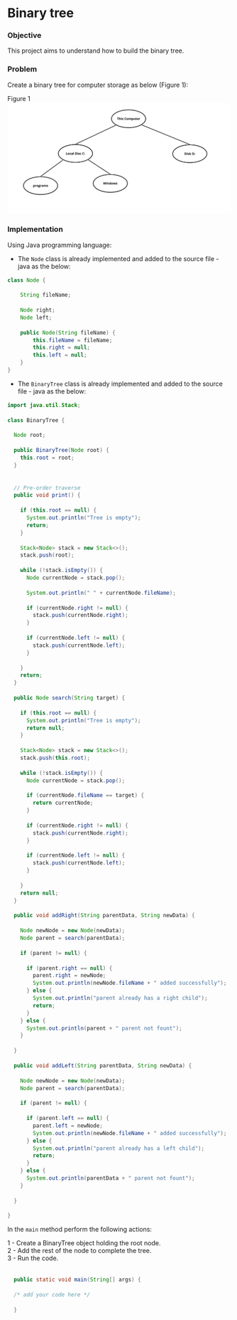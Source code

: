 # Binary tree
   
### Objective
This project aims to understand how to build the binary tree.
  
### Problem  
Create a binary tree for computer storage as below (Figure 1):
  
  
Figure 1    
<img width="910" alt="Introduction to Arrays-01" src="https://github.com/SAFCSP-Team/data-structures-and-algorithms-bootcamp/blob/main/data-structures-and-algorithms-101/02-data-structures/05-tree/images/Binary-tree-project.jpg">
  
  
### Implementation  
Using Java programming language: 
  
- The `Node` class is already implemented and added to the source file - java as the below:   
```java
class Node {

    String fileName;

    Node right;
    Node left;

    public Node(String fileName) {
        this.fileName = fileName;
        this.right = null;
        this.left = null;
    }
}

```


- The `BinaryTree` class is already implemented and added to the source file - java as the below:

```java
import java.util.Stack;

class BinaryTree {

  Node root;

  public BinaryTree(Node root) {
    this.root = root;
  }


  // Pre-order traverse
  public void print() {

    if (this.root == null) {
      System.out.println("Tree is empty");
      return;
    }

    Stack<Node> stack = new Stack<>();
    stack.push(root);

    while (!stack.isEmpty()) {
      Node currentNode = stack.pop();

      System.out.println(" " + currentNode.fileName);

      if (currentNode.right != null) {
        stack.push(currentNode.right);
      }

      if (currentNode.left != null) {
        stack.push(currentNode.left);
      }

    }
    return;
  }

  public Node search(String target) {

    if (this.root == null) {
      System.out.println("Tree is empty");
      return null;
    }

    Stack<Node> stack = new Stack<>();
    stack.push(this.root);

    while (!stack.isEmpty()) {
      Node currentNode = stack.pop();

      if (currentNode.fileName == target) {
        return currentNode;
      }

      if (currentNode.right != null) {
        stack.push(currentNode.right);
      }

      if (currentNode.left != null) {
        stack.push(currentNode.left);
      }

    }
    return null;
  }

  public void addRight(String parentData, String newData) {

    Node newNode = new Node(newData);
    Node parent = search(parentData);

    if (parent != null) {

      if (parent.right == null) {
        parent.right = newNode;
        System.out.println(newNode.fileName + " added successfully");
      } else {
        System.out.println("parent already has a right child");
        return;
      }
    } else {
      System.out.println(parent + " parent not fount");
    }

  }

  public void addLeft(String parentData, String newData) {

    Node newNode = new Node(newData);
    Node parent = search(parentData);

    if (parent != null) {

      if (parent.left == null) {
        parent.left = newNode;
        System.out.println(newNode.fileName + " added successfully");
      } else {
        System.out.println("parent already has a left child");
        return;
      }
    } else {
      System.out.println(parentData + " parent not fount");
    }

  }

}

```  
  
In the `main` method perform the following actions:

1 - Create a BinaryTree object holding the root node.   
2 - Add the rest of the node to complete the tree.     
3 - Run the code.

```java

  public static void main(String[] args) {

  /* add your code here */

  }


```
